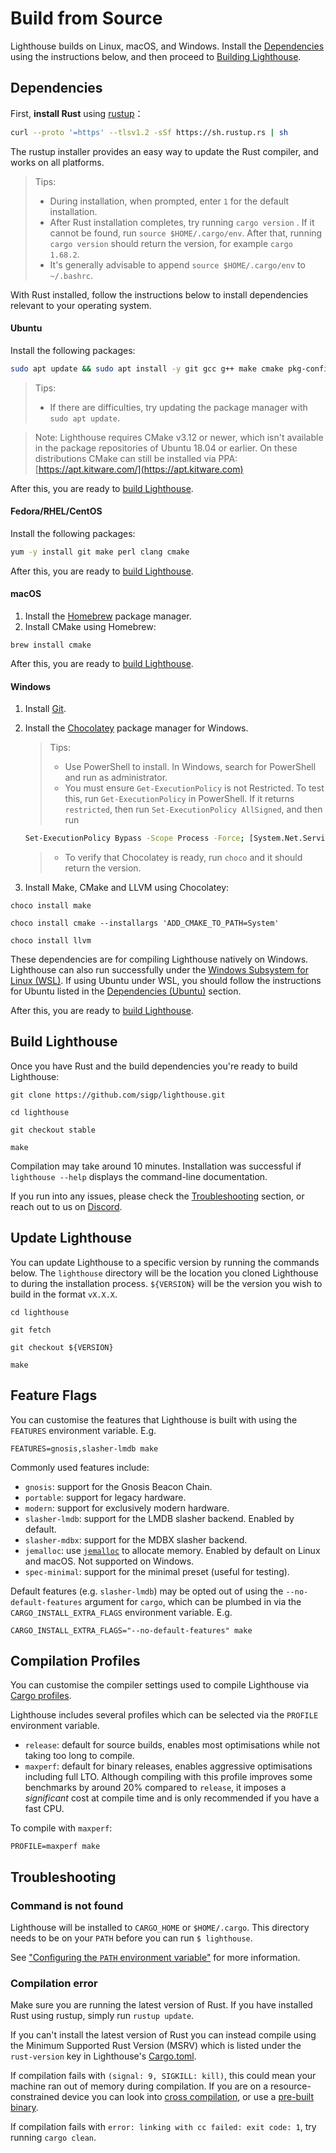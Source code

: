 # Build from Source

Lighthouse builds on Linux, macOS, and Windows. Install the [Dependencies](#dependencies) using
the instructions below, and then proceed to [Building Lighthouse](#build-lighthouse).

## Dependencies

First, **install Rust** using [rustup](https://rustup.rs/)：

```bash
curl --proto '=https' --tlsv1.2 -sSf https://sh.rustup.rs | sh
```

The rustup installer provides an easy way to update the Rust compiler, and works on all platforms.

> Tips:
>
> - During installation, when prompted, enter `1` for the default installation.
> - After Rust installation completes, try running `cargo version` . If it cannot
>   be found, run `source $HOME/.cargo/env`. After that, running `cargo version` should return the version, for example `cargo 1.68.2`.
> - It's generally advisable to append `source $HOME/.cargo/env` to `~/.bashrc`.

With Rust installed, follow the instructions below to install dependencies relevant to your
operating system.

#### Ubuntu

Install the following packages:

```bash
sudo apt update && sudo apt install -y git gcc g++ make cmake pkg-config llvm-dev libclang-dev clang
```

> Tips:
>
> - If there are difficulties, try updating the package manager with `sudo apt
>   update`.

> Note: Lighthouse requires CMake v3.12 or newer, which isn't available in the package repositories
> of Ubuntu 18.04 or earlier. On these distributions CMake can still be installed via PPA:
> [https://apt.kitware.com/](https://apt.kitware.com)

After this, you are ready to [build Lighthouse](#build-lighthouse).

#### Fedora/RHEL/CentOS

Install the following packages:

```bash
yum -y install git make perl clang cmake
```

After this, you are ready to [build Lighthouse](#build-lighthouse).

#### macOS

1. Install the [Homebrew][] package manager.
1. Install CMake using Homebrew:

```
brew install cmake
```

[Homebrew]: https://brew.sh/

After this, you are ready to [build Lighthouse](#build-lighthouse).

#### Windows

1. Install [Git](https://git-scm.com/download/win).
1. Install the [Chocolatey](https://chocolatey.org/install) package manager for Windows.
    > Tips:
    > - Use PowerShell to install. In Windows, search for PowerShell and run as administrator.
    > - You must ensure `Get-ExecutionPolicy` is not Restricted. To test this, run `Get-ExecutionPolicy` in PowerShell. If it returns `restricted`, then run `Set-ExecutionPolicy AllSigned`, and then run

    ```bash
    Set-ExecutionPolicy Bypass -Scope Process -Force; [System.Net.ServicePointManager]::SecurityProtocol = [System.Net.ServicePointManager]::SecurityProtocol -bor 3072; iex ((New-Object System.Net.WebClient).DownloadString('https://community.chocolatey.org/install.ps1'))
    ```

    > - To verify that Chocolatey is ready, run `choco` and it should return the version.
1. Install Make, CMake and LLVM using Chocolatey:

```
choco install make
```

```
choco install cmake --installargs 'ADD_CMAKE_TO_PATH=System'
```

```
choco install llvm
```

These dependencies are for compiling Lighthouse natively on Windows. Lighthouse can also run
successfully under the [Windows Subsystem for Linux (WSL)][WSL]. If using Ubuntu under WSL, you
should follow the instructions for Ubuntu listed in the [Dependencies (Ubuntu)](#ubuntu) section.

[WSL]: https://docs.microsoft.com/en-us/windows/wsl/about

After this, you are ready to [build Lighthouse](#build-lighthouse).

## Build Lighthouse

Once you have Rust and the build dependencies you're ready to build Lighthouse:

```
git clone https://github.com/sigp/lighthouse.git
```

```
cd lighthouse
```

```
git checkout stable
```

```
make
```

Compilation may take around 10 minutes. Installation was successful if `lighthouse --help` displays
the command-line documentation.

If you run into any issues, please check the [Troubleshooting](#troubleshooting) section, or reach
out to us on [Discord](https://discord.gg/cyAszAh).

## Update Lighthouse

You can update Lighthouse to a specific version by running the commands below. The `lighthouse`
directory will be the location you cloned Lighthouse to during the installation process.
`${VERSION}` will be the version you wish to build in the format `vX.X.X`.

```
cd lighthouse
```

```
git fetch
```

```
git checkout ${VERSION}
```

```
make
```

## Feature Flags

You can customise the features that Lighthouse is built with using the `FEATURES` environment
variable. E.g.

```
FEATURES=gnosis,slasher-lmdb make
```

Commonly used features include:

- `gnosis`: support for the Gnosis Beacon Chain.
- `portable`: support for legacy hardware.
- `modern`: support for exclusively modern hardware.
- `slasher-lmdb`: support for the LMDB slasher backend. Enabled by default.
- `slasher-mdbx`: support for the MDBX slasher backend.
- `jemalloc`: use [`jemalloc`][jemalloc] to allocate memory. Enabled by default on Linux and macOS.
  Not supported on Windows.
- `spec-minimal`: support for the minimal preset (useful for testing).

Default features (e.g. `slasher-lmdb`) may be opted out of using the `--no-default-features`
argument for `cargo`, which can be plumbed in via the `CARGO_INSTALL_EXTRA_FLAGS` environment variable.
E.g.

```
CARGO_INSTALL_EXTRA_FLAGS="--no-default-features" make
```

[jemalloc]: https://jemalloc.net/

## Compilation Profiles

You can customise the compiler settings used to compile Lighthouse via
[Cargo profiles](https://doc.rust-lang.org/cargo/reference/profiles.html).

Lighthouse includes several profiles which can be selected via the `PROFILE` environment variable.

- `release`: default for source builds, enables most optimisations while not taking too long to
  compile.
- `maxperf`: default for binary releases, enables aggressive optimisations including full LTO.
  Although compiling with this profile improves some benchmarks by around 20% compared to `release`,
  it imposes a _significant_ cost at compile time and is only recommended if you have a fast CPU.

To compile with `maxperf`:

```
PROFILE=maxperf make
```

## Troubleshooting

### Command is not found

Lighthouse will be installed to `CARGO_HOME` or `$HOME/.cargo`. This directory
needs to be on your `PATH` before you can run `$ lighthouse`.

See ["Configuring the `PATH` environment variable"](https://www.rust-lang.org/tools/install) for more information.

### Compilation error

Make sure you are running the latest version of Rust. If you have installed Rust using rustup, simply run `rustup update`.

If you can't install the latest version of Rust you can instead compile using the Minimum Supported
Rust Version (MSRV) which is listed under the `rust-version` key in Lighthouse's
[Cargo.toml](https://github.com/sigp/lighthouse/blob/stable/lighthouse/Cargo.toml).

If compilation fails with `(signal: 9, SIGKILL: kill)`, this could mean your machine ran out of
memory during compilation. If you are on a resource-constrained device you can
look into [cross compilation](./cross-compiling.md), or use a [pre-built
binary](https://github.com/sigp/lighthouse/releases).

If compilation fails with `error: linking with cc failed: exit code: 1`, try running `cargo clean`.

